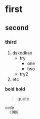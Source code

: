 # first
## second
### third

1. dskodkso
    - try
      * one
      * two
    - try2
2. etc

**bold**
__bold__

>quote

```
code
  CODE
```
